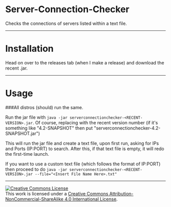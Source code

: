 # Server-Connection-Checker
Checks the connections of servers listed within a text file.


---


# Installation
Head on over to the releases tab (when I make a release) and download the recent .jar.


---


# Usage
###All distros (should) run the same.

Run the jar file with ```java -jar serverconnectionchecker-<RECENT-VERSION>.jar```. Of course, replacing <RECENT-VERSION> with the recent version number (if it's something like "4.2-SNAPSHOT" then put "serverconnectionchecker-4.2-SNAPSHOT.jar")

This will run the jar file and create a text file, upon first run, asking for IPs and Ports (IP:PORT) to search. After this, if that text file is empty, it will redo the first-time launch.

If you want to use a custom text file (which follows the format of IP:PORT) then proceed to do ```java -jar serverconnectionchecker-<RECENT-VERSION>.jar --file="<Insert File Name Here>.txt"```



---



<a rel="license" href="http://creativecommons.org/licenses/by-nc-sa/4.0/"><img alt="Creative Commons License" style="border-width:0" src="https://i.creativecommons.org/l/by-nc-sa/4.0/88x31.png" /></a><br />This work is licensed under a <a rel="license" href="http://creativecommons.org/licenses/by-nc-sa/4.0/">Creative Commons Attribution-NonCommercial-ShareAlike 4.0 International License</a>.
